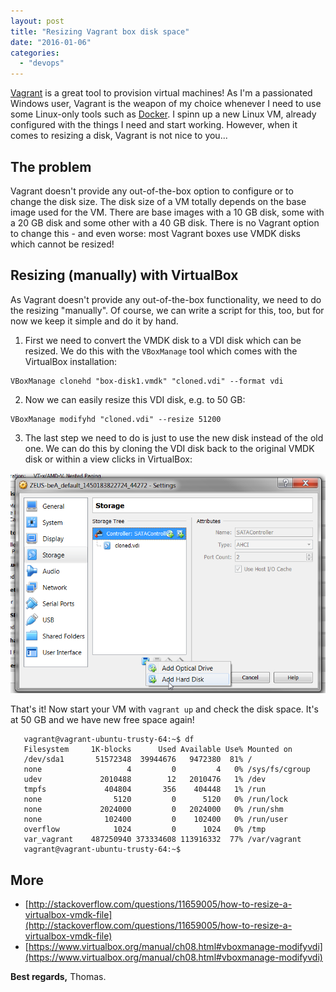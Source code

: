```yaml
---
layout: post
title: "Resizing Vagrant box disk space"
date: "2016-01-06"
categories: 
  - "devops"
---
```


[Vagrant](https://www.vagrantup.com) is a great tool to provision virtual machines! 
As I'm a passionated Windows user, Vagrant is the weapon of my choice whenever I need to use some Linux-only tools such as [Docker](https://www.docker.com). 
I spinn up a new Linux VM, already configured with the things I need and start working. 
However, when it comes to resizing a disk, Vagrant is not nice to you...

## The problem

Vagrant doesn't provide any out-of-the-box option to configure or to change the disk size. 
The disk size of a VM totally depends on the base image used for the VM. 
There are base images with a 10 GB disk, some with a 20 GB disk and some other with a 40 GB disk. 
There is no Vagrant option to change this - and even worse: most Vagrant boxes use VMDK disks which cannot be resized!

## Resizing (manually) with VirtualBox

As Vagrant doesn't provide any out-of-the-box functionality, we need to do the resizing "manually". 
Of course, we can write a script for this, too, but for now we keep it simple and do it by hand.

1. First we need to convert the VMDK disk to a VDI disk which can be resized. 
We do this with the `VBoxManage` tool which comes with the VirtualBox installation:
    
````
VBoxManage clonehd "box-disk1.vmdk" "cloned.vdi" --format vdi
````

2. Now we can easily resize this VDI disk, e.g. to 50 GB:

````
VBoxManage modifyhd "cloned.vdi" --resize 51200
````    

3. The last step we need to do is just to use the new disk instead of the old one. 
We can do this by cloning the VDI disk back to the original VMDK disk or within a view clicks in VirtualBox:
    
![](/images/2016/01/Oracle-VM-VirtualBox-Manager.png)

That's it! Now start your VM with `vagrant up` and check the disk space. 
It's at 50 GB and we have new free space again!

``````
   vagrant@vagrant-ubuntu-trusty-64:~$ df
   Filesystem     1K-blocks      Used Available Use% Mounted on
   /dev/sda1       51572348  39944676   9472380  81% /
   none                   4         0         4   0% /sys/fs/cgroup
   udev             2010488        12   2010476   1% /dev
   tmpfs             404804       356    404448   1% /run
   none                5120         0      5120   0% /run/lock
   none             2024000         0   2024000   0% /run/shm
   none              102400         0    102400   0% /run/user
   overflow            1024         0      1024   0% /tmp
   var_vagrant    487250940 373334608 113916332  77% /var/vagrant
   vagrant@vagrant-ubuntu-trusty-64:~$
``````

## More

- [http://stackoverflow.com/questions/11659005/how-to-resize-a-virtualbox-vmdk-file](http://stackoverflow.com/questions/11659005/how-to-resize-a-virtualbox-vmdk-file)
- [https://www.virtualbox.org/manual/ch08.html#vboxmanage-modifyvdi](https://www.virtualbox.org/manual/ch08.html#vboxmanage-modifyvdi)

**Best regards,** Thomas.
